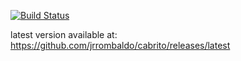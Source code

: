 [![Build Status](https://travis-ci.com/jrrombaldo/cabrito.svg?branch=master)](https://travis-ci.com/jrrombaldo/cabrito)

latest version available at: https://github.com/jrrombaldo/cabrito/releases/latest